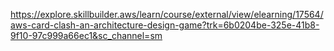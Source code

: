 https://explore.skillbuilder.aws/learn/course/external/view/elearning/17564/aws-card-clash-an-architecture-design-game?trk=6b0204be-325e-41b8-9f10-97c999a66ec1&sc_channel=sm